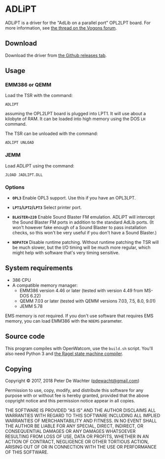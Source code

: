 # ADLiPT

ADLiPT is a driver for the "AdLib on a parallel port" OPL2LPT board.
For more information, see [the thread on the Vogons forum][1].

[1]: https://www.vogons.org/viewtopic.php?f=62&t=55105

## Download

Download the driver from [the Github releases tab][2].

[2]: https://github.com/pdewacht/adlipt/releases/latest

## Usage

### EMM386 or QEMM

Load the TSR with the command:

    ADLIPT

assuming the OPL2LPT board is plugged into LPT1. It will use about a
kilobyte of RAM. It can be loaded into high memory using the DOS `LH`
command.

The TSR can be unloaded with the command:

    ADLIPT UNLOAD

### JEMM

Load ADLiPT using the command:

    JLOAD JADLIPT.DLL

### Options

- **`OPL3`** Enable OPL3 support. Use this if you have an OPL3LPT.

- **`LPT1`/`LPT2`/`LPT3`** Select printer port.

- **`BLASTER=220`** Enable Sound Blaster FM emulation. ADLiPT will
  intercept the Sound Blaster FM ports in addition to the standard
  AdLib ports. (It won't however fake enough of a Sound Blaster to
  pass installation checks, so this won't be very useful if you don't
  have a Sound Blaster.)

- **`NOPATCH`** Disable runtime patching. Without runtime patching the
  TSR will be much slower, but the I/O timing will be much more
  regular, which might help with software that's very timing
  sensitive.


## System requirements

- 386 CPU
- A compatible memory manager:
  - EMM386 version 4.46 or later (tested with version 4.49 from MS-DOS 6.22)
  - QEMM 7.03 or later (tested with QEMM versions 7.03, 7.5, 8.0, 9.01)
  - JEMM 5.78

EMS memory is _not_ required. If you don't use software that requires
EMS memory, you can load EMM386 with the `NOEMS` parameter.

## Source code

This program compiles with OpenWatcom, use the `build.sh` script.
You'll also need Python 3 and [the Ragel state machine
compiler][Ragel].

[Ragel]: https://www.colm.net/open-source/ragel/

## Copying

Copyright © 2017, 2018 Peter De Wachter (pdewacht@gmail.com)

Permission to use, copy, modify, and distribute this software for any
purpose with or without fee is hereby granted, provided that the above
copyright notice and this permission notice appear in all copies.

THE SOFTWARE IS PROVIDED "AS IS" AND THE AUTHOR DISCLAIMS ALL
WARRANTIES WITH REGARD TO THIS SOFTWARE INCLUDING ALL IMPLIED
WARRANTIES OF MERCHANTABILITY AND FITNESS. IN NO EVENT SHALL THE
AUTHOR BE LIABLE FOR ANY SPECIAL, DIRECT, INDIRECT, OR CONSEQUENTIAL
DAMAGES OR ANY DAMAGES WHATSOEVER RESULTING FROM LOSS OF USE, DATA OR
PROFITS, WHETHER IN AN ACTION OF CONTRACT, NEGLIGENCE OR OTHER
TORTIOUS ACTION, ARISING OUT OF OR IN CONNECTION WITH THE USE OR
PERFORMANCE OF THIS SOFTWARE.
